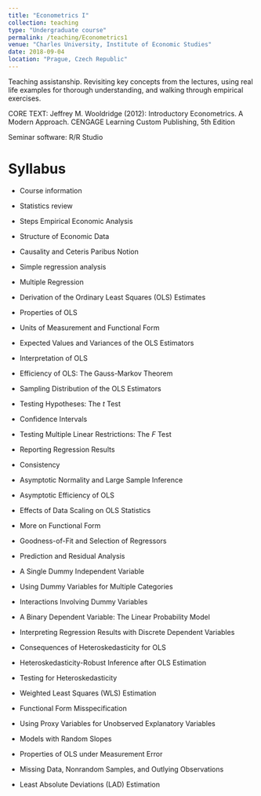 ```yaml
---
title: "Econometrics I"
collection: teaching
type: "Undergraduate course"
permalink: /teaching/Econometrics1
venue: "Charles University, Institute of Economic Studies"
date: 2018-09-04
location: "Prague, Czech Republic"
---
```


Teaching assistanship. Revisiting key concepts from the lectures, using real life examples for thorough understanding, and walking through empirical exercises.

CORE TEXT:
Jeffrey M. Wooldridge (2012): Introductory Econometrics. A Modern Approach.
CENGAGE Learning Custom Publishing, 5th Edition

Seminar software: R/R Studio

Syllabus
======

- Course information
- Statistics review
- Steps Empirical Economic Analysis
- Structure of Economic Data
- Causality and Ceteris Paribus Notion

- Simple regression analysis
- Multiple Regression
- Derivation of the Ordinary Least Squares (OLS) Estimates
- Properties of OLS
- Units of Measurement and Functional Form
- Expected Values and Variances of the OLS Estimators
- Interpretation of OLS
- Efficiency of OLS: The Gauss-Markov Theorem

- Sampling Distribution of the OLS Estimators
- Testing Hypotheses: The <i>t</i> Test
- Confidence Intervals
- Testing Multiple Linear Restrictions: The <i>F</i> Test
- Reporting Regression Results
- Consistency
- Asymptotic Normality and Large Sample Inference
- Asymptotic Efficiency of OLS

- Effects of Data Scaling on OLS Statistics
- More on Functional Form
- Goodness-of-Fit and Selection of Regressors
- Prediction and Residual Analysis
- A Single Dummy Independent Variable
- Using Dummy Variables for Multiple Categories
- Interactions Involving Dummy Variables
- A Binary Dependent Variable: The Linear Probability Model
- Interpreting Regression Results with Discrete Dependent Variables

- Consequences of Heteroskedasticity for OLS
- Heteroskedasticity-Robust Inference after OLS Estimation
- Testing for Heteroskedasticity
- Weighted Least Squares (WLS) Estimation
- Functional Form Misspecification
- Using Proxy Variables for Unobserved Explanatory Variables
- Models with Random Slopes
- Properties of OLS under Measurement Error
- Missing Data, Nonrandom Samples, and Outlying Observations
- Least Absolute Deviations (LAD) Estimation
